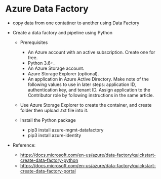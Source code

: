 # Azure Data Factory

* copy data from one contatiner to another using Data Factory 
* Create a data factory and pipeline using Python
  * Prerequisites
    * An Azure account with an active subscription. Create one for free.
    * Python 3.6+.
    * An Azure Storage account.
    * Azure Storage Explorer (optional).
    * An application in Azure Active Directory. Make note of the following values to use in later steps: application ID, authentication key, and tenant ID. Assign application to the Contributor role by following instructions in the same article.

  * Use Azure Storage Explorer to create the container, and create folder then upload .txt file into it.
  * Install the Python package
    * pip3 install azure-mgmt-datafactory
    * pip3 install azure-identity

* Reference:
  * https://docs.microsoft.com/en-us/azure/data-factory/quickstart-create-data-factory-python
  * https://docs.microsoft.com/en-us/azure/data-factory/quickstart-create-data-factory-portal
  
 
